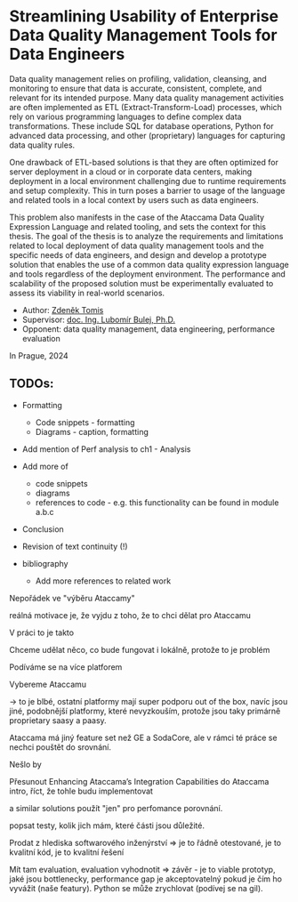 # Streamlining Usability of Enterprise Data Quality Management Tools for Data Engineers

Data quality management relies on profiling, validation, cleansing, and monitoring to ensure that data is accurate, consistent, complete, and relevant for its intended purpose. Many data quality management activities are often implemented as ETL (Extract-Transform-Load) processes, which rely on various programming languages to define complex data transformations. These include SQL for database operations, Python for advanced data processing, and other (proprietary) languages for capturing data quality rules.

One drawback of ETL-based solutions is that they are often optimized for server deployment in a cloud or in corporate data centers, making deployment in a local environment challenging due to runtime requirements and setup complexity. This in turn poses a barrier to usage of the language and related tools in a local context by users such as data engineers.

This problem also manifests in the case of the Ataccama Data Quality Expression Language and related tooling, and sets the context for this thesis. The goal of the thesis is to analyze the requirements and limitations related to local deployment of data quality management tools and the specific needs of data engineers, and design and develop a prototype solution that enables the use of a common data quality expression language and tools regardless of the deployment environment. The performance and scalability of the proposed solution must be experimentally evaluated to assess its viability in real-world scenarios.

- Author: [Zdeněk Tomis](https://zdenektomis.eu)
- Supervisor: [doc. Ing. Lubomír Bulej, Ph.D.](https://d3s.mff.cuni.cz/people/lubomirbulej/)
- Opponent: data quality management, data engineering, performance evaluation

In Prague, 2024

## TODOs:


- Formatting
    - Code snippets - formatting
    - Diagrams - caption, formatting
- Add mention of Perf analysis to ch1 - Analysis
- Add more of
    - code snippets
    - diagrams
    - references to code - e.g. this functionality can be found in module a.b.c

- Conclusion
- Revision of text continuity (!)
- bibliography
    - Add more references to related work


Nepořádek ve "výběru Ataccamy"

reálná motivace je, že vyjdu z toho, že to chci dělat pro Ataccamu

V práci to je takto

Chceme udělat něco, co bude fungovat i lokálně, protože to je problém

Podíváme se na více platforem

Vybereme Ataccamu

-> to je blbé, ostatní platformy mají super podporu out of the box, navíc jsou jiné, podobnější platformy, které nevyzkouším,
protože jsou taky primárně proprietary saasy a paasy.

Ataccama má jiný feature set než GE a SodaCore, ale v rámci té práce se nechci pouštět do srovnání.


Nešlo by


Přesunout Enhancing Ataccama’s Integration Capabilities do Ataccama intro,
říct, že tohle budu implementovat

a similar solutions použít "jen" pro perfomance porovnání.


popsat testy, kolik jich mám, které části jsou důležité.

Prodat z hlediska softwarového inženýrství => je to řádně otestované, je to kvalitní kód, je to kvalitní řešení

Mít tam evaluation, evaluation vyhodnotit => závěr - je to viable prototyp, jaké jsou bottlenecky, performance gap je akceptovatelný pokud je čím ho vyvážit (naše featury). Python se může zrychlovat (podívej se na gil).


